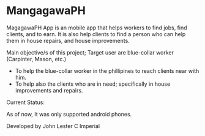 # MangagawaPH

MagagawaPH App is an mobile app that helps workers to find jobs, find clients, and to earn. It is also help clients to find a person who can help them in house repairs, and house improvements.

Main objective/s of this project; Target user are blue-collar worker (Carpinter, Mason, etc.)
- To help the blue-collar worker in the phillipines to reach clients near with him.
- To help also the clients who are in need; specifically in house improvements and repairs.

Current Status:

As of now, It was only supported android phones.


Developed by John Lester C Imperial
